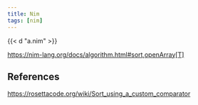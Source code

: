 ```yaml
---
title: Nim
tags: [nim]
---
```


{{< d "a.nim" >}}

<https://nim-lang.org/docs/algorithm.html#sort,openArray[T]>

## References

<https://rosettacode.org/wiki/Sort_using_a_custom_comparator>
